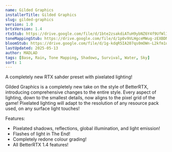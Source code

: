```yaml
---
name: Gilded Graphics
installerTitle: Gilded Graphics
slug: gilded-graphics
version: 1.0
brtxVersion: 1.4
rtxStub: https://drive.google.com/file/d/1bte2zsakdiATuH9ybNZ6Y4f9UfWlIKer/view?usp=sharing
toneMappingStub: https://drive.google.com/file/d/1p0v9VLHgceMWug-zEXBDNiD655wZBFpz/view?usp=sharing
bloomStub: https://drive.google.com/file/d/1g-kdqR5IA207qs0mOWn-L2kfm1uBLvPt/view?usp=sharing
lastUpdated: 2025-05-13
author: MADLAD
tags: [Base, Rain, Tone Mapping, Shadows, Survival, Water, Sky]
sort: 1
---
```


<p className="lead">A completely new RTX sahder preset with pixelated lighting!</p>

Gilded Graphics is a completely new take on the style of BetterRTX, introducing comprehensive changes to the entire style. Every aspect of lighting, down to the smallest details, now aligns to the pixel grid of the game! Pixelated lighting will adapt to the resolution of any resource pack used, on any surface light touches!

Features:

- Pixelated shadows, reflections, global illumination, and light emission!
- Flashes of light in The End!
- Completely redone colour grading!
- All BetterRTX 1.4 features!